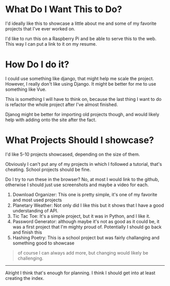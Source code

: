# What Do I Want This to Do?

I'd ideally like this to showcase a little about me and some of my favorite
projects that I've ever worked on.

I'd like to run this on a Raspberry Pi and be able to serve this to the web. This
way I can put a link to it on my resume.

# How Do I do it?

I could use something like django, that might help me scale the project. However,
I really don't like using Django. It might be better for me to use something like Vue.

This is something I will have to think on, because the last thing I want to do is
refactor the whole project after I've almost finished.

Djanog might be better for importing old projects though, and would likely help
with adding onto the site after the fact.

# What Projects Should I showcase?

I'd like 5-10 projects showcased, depending on the size of them.

Obviously I can't put any of my projects in which I followed a tutorial, that's cheating.
School projects should be fine.

Do I try to run these in the browser?
No, at most I would link to the github, otherwise I should just use screenshots and maybe a video for each.

1. Download Organizer: This one is pretty simple, it's one of my favorite and most used projects
1. Planetary Weather: Not only did I like this but it shows that I have a good understanding of API.
1. Tic Tac Toe: It's a simple project, but it was in Python, and I like it.
1. Password Generator: although maybe it's not as good as it could be, it was a first project that I'm mighty proud of. Potentially I should go back and finish this
1. Hashing Poetry: This is a school project but was fairly challanging and something good to showcase

> of course I can always add more, but changing would likely be challenging.

---

Alright I think that's enough for planning. I think I should get into at least creating the index.
